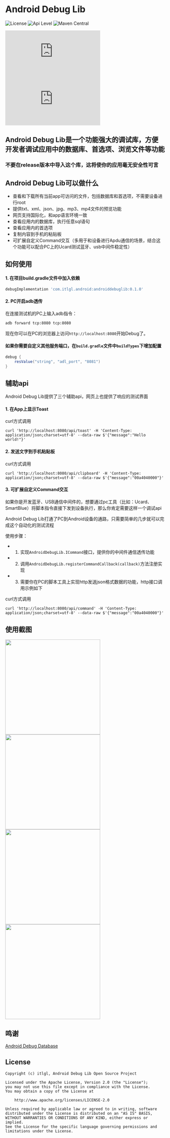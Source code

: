 # Android Debug Lib
![License](https://img.shields.io/badge/license-Apache%202.0-blue.svg)
![Api Level](https://img.shields.io/badge/api-14%2B-brightgreen.svg)
![Maven Central](https://maven-badges.herokuapp.com/maven-central/com.itlgl.android/androiddebuglib/badge.svg)


![English Doc](https://github.com/itlgl/AndroidDebugLib/raw/master/README.md)
![中文文档](https://github.com/itlgl/AndroidDebugLib/raw/master/README-zh.md)

## Android Debug Lib是一个功能强大的调试库，方便开发者调试应用中的数据库、首选项、浏览文件等功能

### **不要在release版本中导入这个库，这将使你的应用毫无安全性可言**

## Android Debug Lib可以做什么

* 查看和下载所有当前app可访问的文件，包括数据库和首选项，不需要设备进行root
* 提供txt、xml、json、jpg、mp3、mp4文件的预览功能
* 网页支持国际化，和app语言环境一致
* 查看应用内的数据库，执行任意sql语句
* 查看应用内的首选项
* 复制内容到手机的粘贴板
* 可扩展自定义Command交互（多用于和设备进行Apdu通信的场景，结合这个功能可以配合PC上的Ucard测试蓝牙、usb中间件稳定性）

## 如何使用

#### 1. 在项目build.gradle文件中加入依赖

```groovy
debugImplementation 'com.itlgl.android:androiddebuglib:0.1.0'
```

#### 2. PC开启adb透传

在连接测试机的PC上输入adb指令：

```cmd
adb forward tcp:8080 tcp:8080
```

现在你可以在PC的浏览器上访问`http://localhost:8080`开始Debug了。

#### 如果你需要自定义其他服务端口，在`build.gradle`文件中`buildTypes`下增加配置

```groovy
debug {
    resValue("string", "adl_port", "8081")
}
```

## 辅助api

Android Debug Lib提供了三个辅助api，网页上也提供了响应的测试界面

#### 1. 在App上显示Toast

curl方式调用
```
curl 'http://localhost:8080/api/toast' -H 'Content-Type: application/json;charset=utf-8' --data-raw $'{"message":"Hello world!"}'
```

#### 2. 发送文字到手机粘贴板

curl方式调用
```
curl 'http://localhost:8080/api/clipboard' -H 'Content-Type: application/json;charset=utf-8' --data-raw $'{"message":"00a4040000"}'
```

#### 3. 可扩展自定义Command交互

如果你是开发蓝牙、USB通信中间件的，想要通过pc工具（比如：Ucard、SmartBlue）将脚本指令直接下发到设备执行，那么你肯定需要这样一个调试api

Android Debug Lib打通了PC到Android设备的通路，只需要简单的几步就可以完成这个自动化的测试流程

使用步骤：
 - 1. 实现`AndroidDebugLib.ICommand`接口，提供你的中间件通信透传功能
 - 2. 调用`AndroidDebugLib.registerCommandCallback(callback)`方法注册实现
 - 3. 需要你在PC的脚本工具上实现http发送json格式数据的功能，http接口调用示例如下

curl方式调用
```
curl 'http://localhost:8080/api/command' -H 'Content-Type: application/json;charset=utf-8' --data-raw $'{"message":"00a4040000"}'
```

## 使用截图

<img src="https://gitee.com/itlgl/AndroidDebugLib/raw/master/screenshot/1.png" height="300" /><br/>
<img src="https://gitee.com/itlgl/AndroidDebugLib/raw/master/screenshot/2.png" height="300" /><br/>
<img src="https://gitee.com/itlgl/AndroidDebugLib/raw/master/screenshot/3.png" height="300" /><br/>
<img src="https://gitee.com/itlgl/AndroidDebugLib/raw/master/screenshot/4.png" height="300" /><br/>

## 鸣谢

[Android Debug Database](https://github.com/amitshekhariitbhu/Android-Debug-Database)

## License

```
Copyright (c) itlgl, Android Debug Lib Open Source Project

Licensed under the Apache License, Version 2.0 (the "License");
you may not use this file except in compliance with the License.
You may obtain a copy of the License at

    http://www.apache.org/licenses/LICENSE-2.0

Unless required by applicable law or agreed to in writing, software
distributed under the License is distributed on an "AS IS" BASIS,
WITHOUT WARRANTIES OR CONDITIONS OF ANY KIND, either express or implied.
See the License for the specific language governing permissions and
limitations under the License.
```